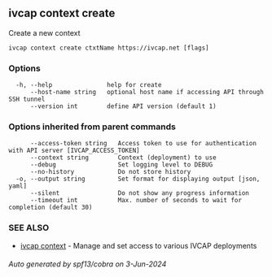 ## ivcap context create

Create a new context

```
ivcap context create ctxtName https://ivcap.net [flags]
```

### Options

```
  -h, --help               help for create
      --host-name string   optional host name if accessing API through SSH tunnel
      --version int        define API version (default 1)
```

### Options inherited from parent commands

```
      --access-token string   Access token to use for authentication with API server [IVCAP_ACCESS_TOKEN]
      --context string        Context (deployment) to use
      --debug                 Set logging level to DEBUG
      --no-history            Do not store history
  -o, --output string         Set format for displaying output [json, yaml]
      --silent                Do not show any progress information
      --timeout int           Max. number of seconds to wait for completion (default 30)
```

### SEE ALSO

* [ivcap context](ivcap_context.md)	 - Manage and set access to various IVCAP deployments

###### Auto generated by spf13/cobra on 3-Jun-2024
